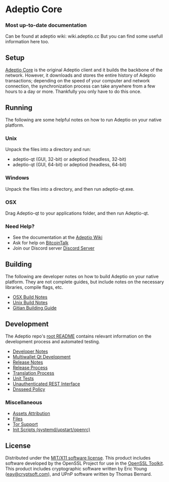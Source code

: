 Adeptio Core
=====================

### Most up-to-date documentation

Can be found at adeptio wiki: wiki.adeptio.cc But you can find some usefull information here too.

Setup
---------------------
[Adeptio Core](http://adeptio.cc) is the original Adeptio client and it builds the backbone of the network. However, it downloads and stores the entire history of Adeptio transactions; depending on the speed of your computer and network connection, the synchronization process can take anywhere from a few hours to a day or more. Thankfully you only have to do this once.

Running
---------------------
The following are some helpful notes on how to run Adeptio on your native platform.

### Unix

Unpack the files into a directory and run:

- adeptio-qt (GUI, 32-bit) or adeptiod (headless, 32-bit)
- adeptio-qt (GUI, 64-bit) or adeptiod (headless, 64-bit)

### Windows

Unpack the files into a directory, and then run adeptio-qt.exe.

### OSX

Drag Adeptio-qt to your applications folder, and then run Adeptio-qt.

### Need Help?

* See the documentation at the [Adeptio Wiki](https://wiki.adeptio.cc)
* Ask for help on [BitcoinTalk](https://bitcointalk.adeptio.cc)
* Join our Discord server [Discord Server](https://discord.gg/RBXjTBa)

Building
---------------------
The following are developer notes on how to build Adeptio on your native platform. They are not complete guides, but include notes on the necessary libraries, compile flags, etc.

- [OSX Build Notes](build-osx.md)
- [Unix Build Notes](build-unix.md)
- [Gitian Building Guide](gitian-building.md)

Development
---------------------
The Adeptio repo's [root README](https://github.com/adeptio-project) contains relevant information on the development process and automated testing.

- [Developer Notes](developer-notes.md)
- [Multiwallet Qt Development](multiwallet-qt.md)
- [Release Notes](release-notes.md)
- [Release Process](release-process.md)
- [Translation Process](translation_process.md)
- [Unit Tests](unit-tests.md)
- [Unauthenticated REST Interface](REST-interface.md)
- [Dnsseed Policy](dnsseed-policy.md)


### Miscellaneous
- [Assets Attribution](assets-attribution.md)
- [Files](files.md)
- [Tor Support](tor.md)
- [Init Scripts (systemd/upstart/openrc)](init.md)

License
---------------------
Distributed under the [MIT/X11 software license](http://www.opensource.org/licenses/mit-license.php).
This product includes software developed by the OpenSSL Project for use in the [OpenSSL Toolkit](https://www.openssl.org/). This product includes
cryptographic software written by Eric Young ([eay@cryptsoft.com](mailto:eay@cryptsoft.com)), and UPnP software written by Thomas Bernard.
